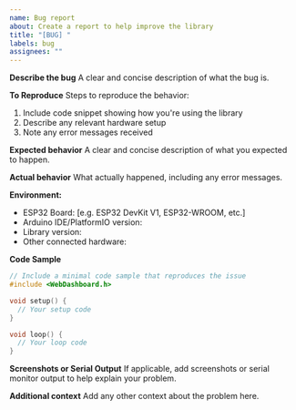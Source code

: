 ```yaml
---
name: Bug report
about: Create a report to help improve the library
title: "[BUG] "
labels: bug
assignees: ""
---
```


**Describe the bug**
A clear and concise description of what the bug is.

**To Reproduce**
Steps to reproduce the behavior:

1. Include code snippet showing how you're using the library
2. Describe any relevant hardware setup
3. Note any error messages received

**Expected behavior**
A clear and concise description of what you expected to happen.

**Actual behavior**
What actually happened, including any error messages.

**Environment:**

- ESP32 Board: [e.g. ESP32 DevKit V1, ESP32-WROOM, etc.]
- Arduino IDE/PlatformIO version:
- Library version:
- Other connected hardware:

**Code Sample**

```cpp
// Include a minimal code sample that reproduces the issue
#include <WebDashboard.h>

void setup() {
  // Your setup code
}

void loop() {
  // Your loop code
}
```

**Screenshots or Serial Output**
If applicable, add screenshots or serial monitor output to help explain your problem.

**Additional context**
Add any other context about the problem here.

